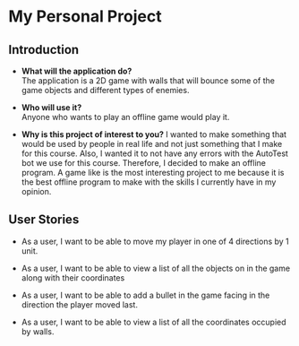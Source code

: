 # My Personal Project

## Introduction

- **What will the application do?**  
The application is a 2D game with walls that will bounce 
some of the game objects and different types of enemies.

- **Who will use it?**  
Anyone who wants to play an offline game would play it.

- **Why is this project of interest to you?**
I wanted to make something that would be used by people in 
real life and not just something that I make for this 
course. Also, I wanted it to not have any errors with the 
AutoTest bot we use for this course. Therefore, I decided 
to make an offline program. A game like is the most 
interesting project to me because it is the best offline
program to make with the skills I currently have in my 
opinion.

## User Stories

- As a user, I want to be able to move my player in one of
4 directions by 1 unit.

- As a user, I want to be able to view a list of all the
objects on in the game along with their coordinates

- As a user, I want to be able to add a bullet in the game
facing in the direction the player moved last.

- As a user, I want to be able to view a list of all the
coordinates occupied by walls.
